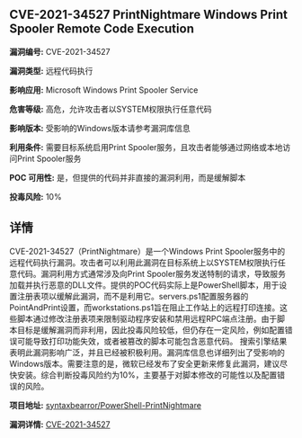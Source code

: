 ## CVE-2021-34527 PrintNightmare Windows Print Spooler Remote Code Execution

**漏洞编号:** CVE-2021-34527

**漏洞类型:** 远程代码执行

**影响应用:** Microsoft Windows Print Spooler Service

**危害等级:** 高危，允许攻击者以SYSTEM权限执行任意代码

**影响版本:** 受影响的Windows版本请参考漏洞库信息

**利用条件:** 需要目标系统启用Print Spooler服务，且攻击者能够通过网络或本地访问Print Spooler服务

**POC 可用性:** 是，但提供的代码并非直接的漏洞利用，而是缓解脚本

**投毒风险:** 10%

## 详情

CVE-2021-34527（PrintNightmare）是一个Windows Print Spooler服务中的远程代码执行漏洞。攻击者可以利用此漏洞在目标系统上以SYSTEM权限执行任意代码。漏洞利用方式通常涉及向Print Spooler服务发送特制的请求，导致服务加载并执行恶意的DLL文件。提供的POC代码实际上是PowerShell脚本，用于设置注册表项以缓解此漏洞，而不是利用它。servers.ps1配置服务器的PointAndPrint设置，而workstations.ps1旨在阻止工作站上的远程打印连接。这些脚本通过修改注册表项来限制驱动程序安装和禁用远程RPC端点注册。由于脚本目标是缓解漏洞而非利用，因此投毒风险较低，但仍存在一定风险，例如配置错误可能导致打印功能失效，或者被篡改的脚本可能包含恶意代码。 搜索引擎结果表明此漏洞影响广泛，并且已经被积极利用。漏洞库信息也详细列出了受影响的Windows版本。需要注意的是，微软已经发布了安全更新来修复此漏洞，建议尽快安装。综合判断投毒风险约为10%，主要基于对脚本修改的可能性以及配置错误的风险。

**项目地址:** [syntaxbearror/PowerShell-PrintNightmare](https://github.com/syntaxbearror/PowerShell-PrintNightmare)

**漏洞详情:** [CVE-2021-34527](https://nvd.nist.gov/vuln/detail/CVE-2021-34527)